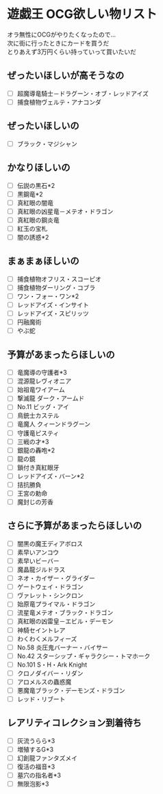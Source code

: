 # 遊戯王 OCG欲しい物リスト
オラ無性にOCGがやりたくなったので…  
次に街に行ったときにカードを買うだ  
とりあえず3万円くらい持っていって買いたいだ

## ぜったいほしいが高そうなの
- [ ] 超魔導竜騎士－ドラグーン・オブ・レッドアイズ
- [ ] 捕食植物ヴェルテ・アナコンダ
## ぜったいほしいの
- [ ] ブラック・マジシャン
## かなりほしいの
- [ ] 伝説の黒石*2
- [ ] 黒鋼竜*2
- [ ] 真紅眼の闇竜
- [ ] 真紅眼の凶星竜－メテオ・ドラゴン
- [ ] 真紅眼の鋼炎竜
- [ ] 紅玉の宝札
- [ ] 闇の誘惑*2
## まぁまぁほしいの
- [ ] 捕食植物オフリス・スコーピオ
- [ ] 捕食植物ダーリング・コブラ
- [ ] ワン・フォー・ワン*2
- [ ] レッドアイズ・インサイト
- [ ] レッドアイズ・スピリッツ
- [ ] 円融魔術
- [ ] やぶ蛇
## 予算があまったらほしいの
- [ ] 竜魔導の守護者*3
- [ ] 混源龍レヴィオニア
- [ ] 始祖竜ワイアーム
- [ ] 撃滅龍 ダーク・アームド
- [ ] No.11 ビッグ・アイ
- [ ] 鳥銃士カステル
- [ ] 竜魔人 クィーンドラグーン
- [ ] 守護竜ピスティ
- [ ] 三戦の才*3
- [ ] 銀龍の轟咆*2
- [ ] 龍の鏡
- [ ] 鎖付き真紅眼牙
- [ ] レッドアイズ・バーン*2
- [ ] 拮抗勝負
- [ ] 王宮の勅命
- [ ] 魔封じの芳香
## さらに予算があまったらほしいの
- [ ] 闇黒の魔王ディアボロス
- [ ] 素早いアンコウ
- [ ] 素早いビーバー
- [ ] 魔晶龍ジルドラス
- [ ] ネオ・カイザー・グライダー
- [ ] ゲートウェイ・ドラゴン
- [ ] ヴァレット・シンクロン
- [ ] 始原竜プライマル・ドラゴン
- [ ] 流星竜メテオ・ブラック・ドラゴン
- [ ] 真紅眼の凶雷皇－エビル・デーモン
- [ ] 神騎セイントレア
- [ ] わくわくメルフィーズ
- [ ] No.58 炎圧鬼バーナー・バイサー
- [ ] No.42 スターシップ・ギャラクシー・トマホーク
- [ ] No.101 S・H・Ark Knight
- [ ] クロノダイバー・リダン
- [ ] アロメルスの蟲惑魔
- [ ] 悪魔竜ブラック・デーモンズ・ドラゴン
- [ ] レッド・リブート
## レアリティコレクション到着待ち
- [ ] 灰流うらら*3
- [ ] 増殖するG*3
- [ ] 幻創龍ファンタズメイ
- [ ] 復活の福音*3
- [ ] 墓穴の指名者*3
- [ ] 無限泡影*3